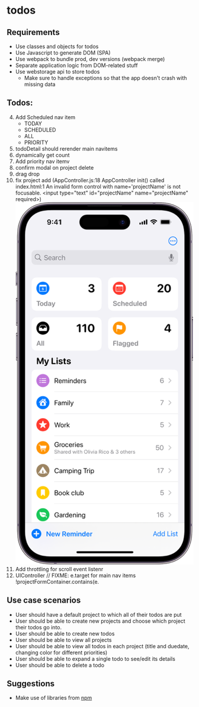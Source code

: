 # todos

## Requirements

- Use classes and objects for todos
- Use Javascript to generate DOM (SPA)
- Use webpack to bundle prod, dev versions (webpack merge)
- Separate application logic from DOM-related stuff
- Use webstorage api to store todos
  - Make sure to handle exceptions so that the app doesn't crash with missing data

## Todos:

4. Add Scheduled nav item
   - TODAY
   - SCHEDULED
   - ALL
   - PRIORITY
5. todoDetail should rerender main navitems
6. dynamically get count
7. Add priority nav itemv
8. confirm modal on project delete
9. drag drop
10. fix project add (AppController.js:18 AppController init() called
    index.html:1 An invalid form control with name='projectName' is not focusable. <input type=​"text" id=​"projectName" name=​"projectName" required>​)
    ![alt text](image-1.png)
11. Add throttling for scroll event listenr
12. UIController // FIXME: e.target for main nav items !projectFormContainer.contains(e.

## Use case scenarios

- User should have a default project to which all of their todos are put
- User should be able to create new projects and choose which project their todos go into.
- User should be able to create new todos
- User should be able to view all projects
- User should be able to view all todos in each project (title and duedate, changing color for different priorities)
- User should be able to expand a single todo to see/edit its details
- User should be able to delete a todo

## Suggestions

- Make use of libraries from [npm](https://github.com/date-fns/date-fns)
